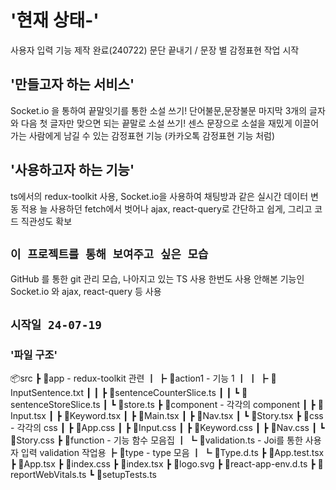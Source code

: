 # '현재 상태-' 

사용자 입력 기능 제작 완료(240722)
문단 끝내기 / 문장 별 감정표현 작업 시작

## '만들고자 하는 서비스' 

Socket.io 을 통하여 끝말잇기를 통한 소설 쓰기!
단어불문,문장불문 마지막 3개의 글자와 다음 첫 글자만 맞으면 되는 끝말로 소설 쓰기!
센스 문장으로 소설을 재밌게 이끌어 가는 사람에게 남길 수 있는
감정표현 기능 (카카오톡 감정표현 기능 처럼)

## '사용하고자 하는 기능'

ts에서의 redux-toolkit 사용, Socket.io을 사용하여 채팅방과 같은 실시간 데이터 변동 적용
늘 사용하던 fetch에서 벗어나 ajax, react-query로 간단하고 쉽게, 그리고 코드 직관성도 확보

## `이 프로젝트를 통해 보여주고 싶은 모습`

GitHub 를 통한 git 관리 모습, 나아지고 있는 TS 사용
한번도 사용 안해본 기능인 Socket.io 와 ajax, react-query 등 사용

## `시작일 24-07-19`


### '파일 구조'

📦src
 ┣ 📂app  - redux-toolkit 관련 
 ┃ ┣ 📂action1 - 기능 1
 ┃ ┃ ┣ 📜InputSentence.txt
 ┃ ┃ ┣ 📜sentenceCounterSlice.ts
 ┃ ┃ ┗ 📜sentenceStoreSlice.ts
 ┃ ┗ 📜store.ts
 ┣ 📂component - 각각의 component
 ┃ ┣ 📜Input.tsx
 ┃ ┣ 📜Keyword.tsx
 ┃ ┣ 📜Main.tsx
 ┃ ┣ 📜Nav.tsx
 ┃ ┗ 📜Story.tsx
 ┣ 📂css  - 각각의 css
 ┃ ┣ 📜App.css
 ┃ ┣ 📜Input.css
 ┃ ┣ 📜Keyword.css
 ┃ ┣ 📜Nav.css
 ┃ ┗ 📜Story.css
 ┣ 📂function - 기능 함수 모음집
 ┃ ┗ 📜validation.ts  - Joi를 통한 사용자 입력 validation 작업용
 ┣ 📂type - type 모음
 ┃ ┗ 📜Type.d.ts 
 ┣ 📜App.test.tsx
 ┣ 📜App.tsx
 ┣ 📜index.css
 ┣ 📜index.tsx
 ┣ 📜logo.svg
 ┣ 📜react-app-env.d.ts
 ┣ 📜reportWebVitals.ts
 ┗ 📜setupTests.ts
